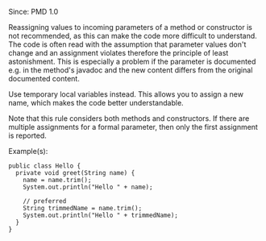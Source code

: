 Since: PMD 1.0

Reassigning values to incoming parameters of a method or constructor is not recommended, as this can
make the code more difficult to understand. The code is often read with the assumption that parameter values
don't change and an assignment violates therefore the principle of least astonishment. This is especially a
problem if the parameter is documented e.g. in the method's javadoc and the new content differs from the original
documented content.

Use temporary local variables instead. This allows you to assign a new name, which makes the code better
understandable.

Note that this rule considers both methods and constructors. If there are multiple assignments for a formal
parameter, then only the first assignment is reported.

Example(s):
```
public class Hello {
  private void greet(String name) {
    name = name.trim();
    System.out.println("Hello " + name);

    // preferred
    String trimmedName = name.trim();
    System.out.println("Hello " + trimmedName);
  }
}
```
